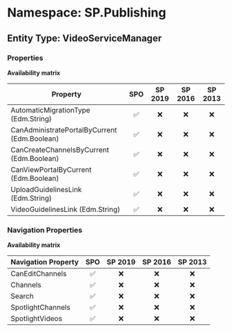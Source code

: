 # Namespace: SP.Publishing

## Entity Type: VideoServiceManager

### Properties

**Availability matrix**

Property | SPO | SP 2019 | SP 2016 | SP 2013
----------|:---:|:-------:|:-------:|:-------:
AutomaticMigrationType (Edm.String) | ✅ | ❌ | ❌ | ❌
CanAdministratePortalByCurrent (Edm.Boolean) | ✅ | ❌ | ❌ | ❌
CanCreateChannelsByCurrent (Edm.Boolean) | ✅ | ❌ | ❌ | ❌
CanViewPortalByCurrent (Edm.Boolean) | ✅ | ❌ | ❌ | ❌
UploadGuidelinesLink (Edm.String) | ✅ | ❌ | ❌ | ❌
VideoGuidelinesLink (Edm.String) | ✅ | ❌ | ❌ | ❌

### Navigation Properties

**Availability matrix**

Navigation Property | SPO | SP 2019 | SP 2016 | SP 2013
----------|:---:|:-------:|:-------:|:-------:
CanEditChannels | ✅ | ❌ | ❌ | ❌
Channels | ✅ | ❌ | ❌ | ❌
Search | ✅ | ❌ | ❌ | ❌
SpotlightChannels | ✅ | ❌ | ❌ | ❌
SpotlightVideos | ✅ | ❌ | ❌ | ❌